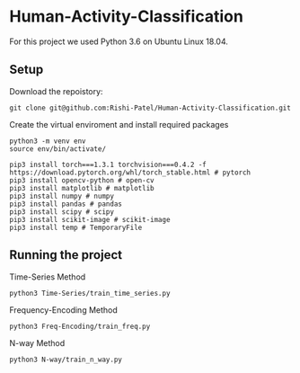 # Human-Activity-Classification
For this project we used Python 3.6 on Ubuntu Linux 18.04.

## Setup
Download the repoistory:

```
git clone git@github.com:Rishi-Patel/Human-Activity-Classification.git
```

Create the virtual enviroment and install required packages

```
python3 -m venv env
source env/bin/activate/

pip3 install torch===1.3.1 torchvision===0.4.2 -f https://download.pytorch.org/whl/torch_stable.html # pytorch
pip3 install opencv-python # open-cv
pip3 install matplotlib # matplotlib
pip3 install numpy # numpy
pip3 install pandas # pandas
pip3 install scipy # scipy
pip3 install scikit-image # scikit-image
pip3 install temp # TemporaryFile
```

## Running the project
Time-Series Method
```
python3 Time-Series/train_time_series.py
```

Frequency-Encoding Method
```
python3 Freq-Encoding/train_freq.py
```

N-way Method
```
python3 N-way/train_n_way.py
